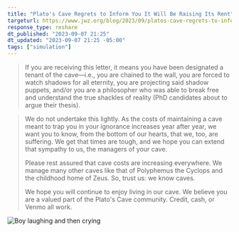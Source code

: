 ```yaml
---
title: "Plato's Cave Regrets to Inform You It Will Be Raising Its Rent"
targeturl: https://www.jwz.org/blog/2023/09/platos-cave-regrets-to-inform-you-it-will-be-raising-its-rent/ 
response_type: reshare
dt_published: "2023-09-07 21:25"
dt_updated: "2023-09-07 21:25 -05:00"
tags: ["simulation"]
---
```


> If you are receiving this letter, it means you have been designated a tenant of the cave—i.e., you are chained to the wall, you are forced to watch shadows for all eternity, you are projecting said shadow puppets, and/or you are a philosopher who was able to break free and understand the true shackles of reality (PhD candidates about to argue their thesis).

> We do not undertake this lightly. As the costs of maintaining a cave meant to trap you in your ignorance increases year after year, we want you to know, from the bottom of our hearts, that we, too, are suffering. We get that times are tough, and we hope you can extend that sympathy to us, the managers of your cave.
> 
> Please rest assured that cave costs are increasing everywhere. We manage many other caves like that of Polyphemus the Cyclops and the childhood home of Zeus. So, trust us: we know caves.
> 
> We hope you will continue to enjoy living in our cave. We believe you are a valued part of the Plato's Cave community. Credit, cash, or Venmo all work. 

![Boy laughing and then crying](https://media.giphy.com/media/zHd8x7Pik0Ftm/giphy.gif)